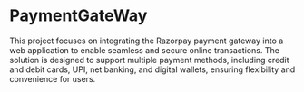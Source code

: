 # PaymentGateWay
This project focuses on integrating the Razorpay payment gateway into a web application to enable seamless and secure online transactions. The solution is designed to support multiple payment methods, including credit and debit cards, UPI, net banking, and digital wallets, ensuring flexibility and convenience for users.
